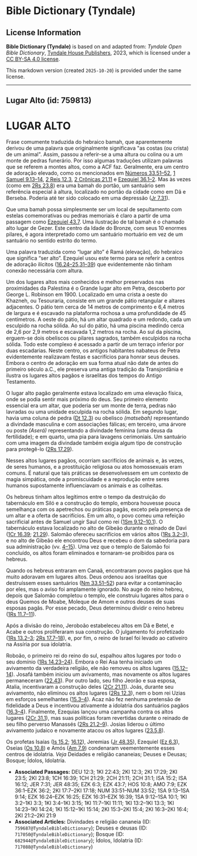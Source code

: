 # Bible Dictionary (Tyndale)

## License Information

**Bible Dictionary (Tyndale)** is based on and adapted from: _Tyndale Open Bible Dictionary_, [Tyndale House Publishers](https://tyndaleopenresources.com/), 2023, which is licensed under a [CC BY-SA 4.0 license](https://creativecommons.org/licenses/by-sa/4.0/legalcode.en).

This markdown version (created `2025-10-20`) is provided under the same license.



--------------------------------

## Lugar Alto (id: 759813)

LUGAR ALTO
==========

Frase comumente traduzida do hebraico bamah, que aparentemente derivou de uma palavra que originalmente significava "as costas (ou crista) de um animal". Assim, passou a referir\-se a uma altura ou colina ou a um monte de pedras funerário. Por isso algumas traduções utilizam palavras que se referem a montes altos, como a ACF faz. Geralmente, era um centro de adoração elevado, como os mencionados em [Números 33\.51–52](https://ref.ly/Num33:51-Num33:52), [1 Samuel 9\.13–14](https://ref.ly/1Sam9:13-1Sam9:14), [2 Reis 12\.3](https://ref.ly/2Kgs12:3), [2 Crônicas 21\.11](https://ref.ly/2Chr21:11) e [Ezequiel 36\.1–2](https://ref.ly/Ezek36:1-Ezek36:2). Mas às vezes (como em [2Rs 23\.8](https://ref.ly/2Kgs23:8)) era uma bamah do portão, um santuário sem referência especial à altura, localizado no portão da cidade como em Dã e Berseba. Poderia até ter sido colocado em uma depressão ([Jr 7\.31](https://ref.ly/Jer7:31)).

Que uma bamah possa simplesmente ser um local de sepultamento com estelas comemorativas ou pedras memoriais é claro a partir de uma passagem como [Ezequiel 43\.7](https://ref.ly/Ezek43:7). Uma ilustração de tal bamah é o chamado alto lugar de Gezer. Este centro da Idade do Bronze, com seus 10 enormes pilares, é agora interpretado como um santuário mortuário em vez de um santuário no sentido estrito do termo.

Uma palavra traduzida como “lugar alto” é Ramá (elevação), do hebraico que significa “ser alto”. Ezequiel usou este termo para se referir a centros de adoração ilícitos ([16\.24–25,31–39](https://ref.ly/Ezek16:24-Ezek16:25,Ezek16:31-Ezek16:39)) que evidentemente não tinham conexão necessária com altura.

Um dos lugares altos mais conhecidos e melhor preservados nas proximidades da Palestina é o Grande lugar alto em Petra, descoberto por George L. Robinson em 1900\. Localizado em uma crista a oeste do Khazneh, ou Tesouraria, consiste em um grande pátio retangular e altares adjacentes. O pátio tem cerca de 14 metros de comprimento e 6,4 metros de largura e é escavado na plataforma rochosa a uma profundidade de 45 centímetros. A oeste do pátio, há um altar quadrado e um redondo, cada um esculpido na rocha sólida. Ao sul do pátio, há uma piscina medindo cerca de 2,6 por 2,9 metros e escavada 1,2 metros na rocha. Ao sul da piscina, erguem\-se dois obeliscos ou pilares sagrados, também esculpidos na rocha sólida. Todo este complexo é acessado a partir de um terraço inferior por duas escadarias. Neste centro, os antigos habitantes nabateus de Petra evidentemente realizavam festas e sacrifícios para honrar seus deuses. Embora o centro de adoração em sua forma atual não date de antes do primeiro século a.C., ele preserva uma antiga tradição da Transjordânia e ilustra os lugares altos pagãos e israelitas dos tempos do Antigo Testamento.

O lugar alto pagão geralmente estava localizado em uma elevação física, onde se podia sentir mais próximo do deus. Seu primeiro elemento essencial era um altar, que poderia ser um monte de terra, pedras não lavradas ou uma unidade esculpida na rocha sólida. Em segundo lugar, havia uma coluna de pedra ([Dt 12\.3](https://ref.ly/Deut12:3)) ou obelisco *(*matsebah*)* representando a divindade masculina e com associações fálicas; em terceiro, uma árvore ou poste *(*Aserá*)* representando a divindade feminina (uma deusa da fertilidade); e em quarto, uma pia para lavagens cerimoniais. Um santuário com uma imagem da divindade também exigia algum tipo de construção para protegê\-lo ([2Rs 17\.29](https://ref.ly/2Kgs17:29)).

Nesses altos lugares pagãos, ocorriam sacrifícios de animais e, às vezes, de seres humanos, e a prostituição religiosa ou atos homossexuais eram comuns. É natural que tais práticas se desenvolvessem em um contexto de magia simpática, onde a promiscuidade e a reprodução entre seres humanos supostamente influenciavam os animais e as colheitas.

Os hebreus tinham altos legítimos entre o tempo da destruição do tabernáculo em Siló e a construção do templo, embora houvesse pouca semelhança com os apetrechos ou práticas pagãs, exceto pela presença de um altar e a oferta de sacrifícios. Em um alto, o povo comeu uma refeição sacrificial antes de Samuel ungir Saul como rei ([1Sm 9\.12–10\.1](https://ref.ly/1Sam9:12-1Sam10:1)). O tabernáculo estava localizado no alto de Gibeão durante o reinado de Davi ([1Cr 16\.39](https://ref.ly/1Chr16:39); [21\.29](https://ref.ly/1Chr21:29)). Salomão ofereceu sacrifícios em vários altos ([1Rs 3\.2–3](https://ref.ly/1Kgs3:2-1Kgs3:3)), e no alto de Gibeão ele encontrou Deus e recebeu o dom da sabedoria para sua administração (vv. [4–15](https://ref.ly/1Kgs3:4-1Kgs3:15)). Uma vez que o templo de Salomão foi concluído, os altos foram eliminados e tornaram\-se proibidos para os hebreus.

Quando os hebreus entraram em Canaã, encontraram povos pagãos que há muito adoravam em lugares altos. Deus ordenou aos israelitas que destruíssem esses santuários ([Nm 33\.51–52](https://ref.ly/Num33:51-Num33:52)) para evitar a contaminação por eles, mas o aviso foi amplamente ignorado. No auge do reino hebreu, depois que Salomão completou o templo, ele construiu lugares altos para o deus Quemos de Moabe, Moleque de Amom e outros deuses de suas esposas pagãs. Por esse pecado, Deus determinou dividir o reino hebreu ([1Rs 11\.7–11](https://ref.ly/1Kgs11:7-1Kgs11:11)).

Após a divisão do reino, Jeroboão estabeleceu altos em Dã e Betel, e Acabe e outros proliferaram sua construção. O julgamento foi profetizado ([1Rs 13\.2–3](https://ref.ly/1Kgs13:2-1Kgs13:3); [2Rs 17\.7–18](https://ref.ly/2Kgs17:7-2Kgs17:18)), e, por fim, o reino de Israel foi levado ao cativeiro na Assíria por sua idolatria.

Roboão, o primeiro rei do reino do sul, espalhou altos lugares por todo o seu domínio ([1Rs 14\.23–24](https://ref.ly/1Kgs14:23-1Kgs14:24)). Embora o Rei Asa tenha iniciado um avivamento da verdadeira religião, ele não removeu os altos lugares ([15\.12–14](https://ref.ly/1Kgs15:12-1Kgs15:14)). Josafá também iniciou um avivamento, mas novamente os altos lugares permaneceram ([22\.43](https://ref.ly/1Kgs22:43)). Por outro lado, seu filho Jeorão e sua esposa, Atalia, incentivaram a construção deles ([2Cr 21\.11](https://ref.ly/2Chr21:11)). Joás, durante seu avivamento, não eliminou os altos lugares ([2Rs 12\.3](https://ref.ly/2Kgs12:3)), nem o bom rei Uzias em esforços semelhantes ([15\.3–4](https://ref.ly/2Kgs15:3-2Kgs15:4)). Acaz não fez nenhuma pretensão de fidelidade a Deus e incentivou ativamente a idolatria dos santuários pagãos ([16\.3–4](https://ref.ly/2Kgs16:3-2Kgs16:4)). Finalmente, Ezequias lançou uma campanha contra os altos lugares ([2Cr 31\.1](https://ref.ly/2Chr31:1)), mas suas políticas foram revertidas durante o reinado de seu filho perverso Manassés ([2Rs 21\.2–9](https://ref.ly/2Kgs21:2-2Kgs21:9)). Josias liderou o último avivamento judaico e novamente atacou os altos lugares ([23\.5,8](https://ref.ly/2Kgs23:5,2Kgs23:8)).

Os profetas Isaías ([Is 15\.2](https://ref.ly/Isa15:2); [16\.12](https://ref.ly/Isa16:12)), Jeremias ([Jr 48\.35](https://ref.ly/Jer48:35)), Ezequiel ([Ez 6\.3](https://ref.ly/Ezek6:3)), Oseias ([Os 10\.8](https://ref.ly/Hos10:8)) e Amós ([Am 7\.9](https://ref.ly/Amos7:9)) condenaram veementemente esses centros de idolatria. *Veja* Deidades e religião cananeias; Deuses e Deusas; Bosque; Ídolos, Idolatria.

* **Associated Passages:** DEU 12:3; 1KI 22:43; 2KI 12:3; 2KI 17:29; 2KI 23:5; 2KI 23:8; 1CH 16:39; 1CH 21:29; 2CH 21:11; 2CH 31:1; ISA 15:2; ISA 16:12; JER 7:31; JER 48:35; EZK 6:3; EZK 43:7; HOS 10:8; AMO 7:9; EZK 36:1–EZK 36:2; 2KI 17:7–2KI 17:18; NUM 33:51–NUM 33:52; 1SA 9:13–1SA 9:14; EZK 16:24–EZK 16:25; EZK 16:31–EZK 16:39; 1SA 9:12–1SA 10:1; 1KI 3:2–1KI 3:3; 1KI 3:4–1KI 3:15; 1KI 11:7–1KI 11:11; 1KI 13:2–1KI 13:3; 1KI 14:23–1KI 14:24; 1KI 15:12–1KI 15:14; 2KI 15:3–2KI 15:4; 2KI 16:3–2KI 16:4; 2KI 21:2–2KI 21:9
* **Associated Articles:** Divindades e religião cananeia (ID: `759687@TyndaleBibleDictionary`); Deuses e deusas (ID: `717050@TyndaleBibleDictionary`); Bosque (ID: `682944@TyndaleBibleDictionary`); Ídolos, Idolatria (ID: `717088@TyndaleBibleDictionary`)

